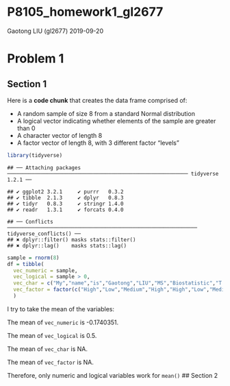 P8105\_homework1\_gl2677
================
Gaotong LIU (gl2677)
2019-09-20

# Problem 1

## Section 1

Here is a **code chunk** that creates the data frame comprised of:

  - A random sample of size 8 from a standard Normal distribution
  - A logical vector indicating whether elements of the sample are
    greater than 0
  - A character vector of length 8
  - A factor vector of length 8, with 3 different factor
    “levels”

<!-- end list -->

``` r
library(tidyverse)
```

    ## ── Attaching packages ─────────────────────────────────────────────────────────── tidyverse 1.2.1 ──

    ## ✔ ggplot2 3.2.1     ✔ purrr   0.3.2
    ## ✔ tibble  2.1.3     ✔ dplyr   0.8.3
    ## ✔ tidyr   0.8.3     ✔ stringr 1.4.0
    ## ✔ readr   1.3.1     ✔ forcats 0.4.0

    ## ── Conflicts ────────────────────────────────────────────────────────────── tidyverse_conflicts() ──
    ## ✖ dplyr::filter() masks stats::filter()
    ## ✖ dplyr::lag()    masks stats::lag()

``` r
sample = rnorm(8)
df = tibble(
  vec_numeric = sample,
  vec_logical = sample > 0,
  vec_char = c("My","name","is","Gaotong","LIU","MS","Biostatistic","T & M"),
  vec_factor = factor(c("High","Low","Medium","High","High","Low","Medium","Low"))
  )
```

I try to take the mean of the variables:

The mean of `vec_numeric` is -0.1740351.

The mean of `vec_logical` is 0.5.

The mean of `vec_char` is NA.

The mean of `vec_factor` is NA.

Therefore, only numeric and logical variables work for `mean()` \#\#
Section 2
